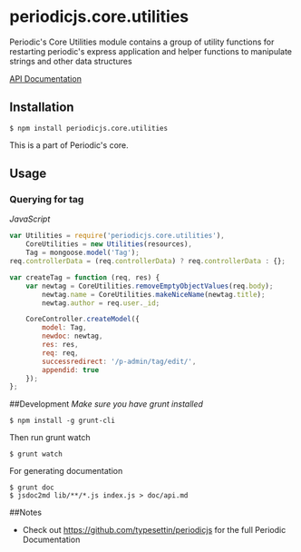 # periodicjs.core.utilities

Periodic's Core Utilities module contains a group of utility functions for restarting periodic's express application and helper functions to manipulate strings and other data structures

 [API Documentation](https://github.com/typesettin/periodicjs.core.utilities/blob/master/doc/api.md)

## Installation

```
$ npm install periodicjs.core.utilities
```

This is a part of Periodic's core.

## Usage

### Querying for tag
*JavaScript*
```javascript
var Utilities = require('periodicjs.core.utilities'),
	CoreUtilities = new Utilities(resources),
	Tag = mongoose.model('Tag');
req.controllerData = (req.controllerData) ? req.controllerData : {};

var createTag = function (req, res) {
	var newtag = CoreUtilities.removeEmptyObjectValues(req.body);
		newtag.name = CoreUtilities.makeNiceName(newtag.title);
		newtag.author = req.user._id;

	CoreController.createModel({
		model: Tag,
		newdoc: newtag,
		res: res,
		req: req,
		successredirect: '/p-admin/tag/edit/',
		appendid: true
	});
};
```

##Development
*Make sure you have grunt installed*
```
$ npm install -g grunt-cli
```

Then run grunt watch
```
$ grunt watch
```
For generating documentation
```
$ grunt doc
$ jsdoc2md lib/**/*.js index.js > doc/api.md
```
##Notes
* Check out https://github.com/typesettin/periodicjs for the full Periodic Documentation